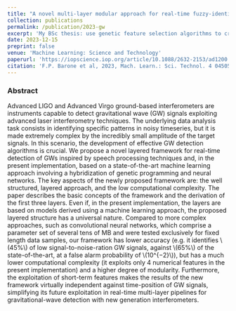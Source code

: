 ```yaml
---
title: "A novel multi-layer modular approach for real-time fuzzy-identification of gravitational-wave signals"
collection: publications
permalink: /publication/2023-gw
excerpt: 'My BSc thesis: use genetic feature selection algorithms to create a low-level trigger for graviational wave interferometers.'
date: 2023-12-15
preprint: false
venue: 'Machine Learning: Science and Technology'
paperurl: 'https://iopscience.iop.org/article/10.1088/2632-2153/ad1200'
citation: 'F.P. Barone et al, 2023, Mach. Learn.: Sci. Technol. 4 045054'
---
```


### Abstract 

Advanced LIGO and Advanced Virgo ground-based interferometers are instruments capable to detect gravitational wave (GW) signals exploiting advanced laser interferometry techniques. The underlying data analysis task consists in identifying specific patterns in noisy timeseries, but it is made extremely complex by the incredibly small amplitude of the target signals. In this scenario, the development of effective GW detection algorithms is crucial. We propose a novel layered framework for real-time detection of GWs inspired by speech processing techniques and, in the present implementation, based on a state-of-the-art machine learning approach involving a hybridization of genetic programming and neural networks. The key aspects of the newly proposed framework are: the well structured, layered approach, and the low computational complexity. The paper describes the basic concepts of the framework and the derivation of the first three layers. Even if, in the present implementation, the layers are based on models derived using a machine learning approach, the proposed layered structure has a universal nature. Compared to more complex approaches, such as convolutional neural networks, which comprise a parameter set of several tens of MB and were tested exclusively for fixed length data samples, our framework has lower accuracy (e.g. it identifies \\(45\%\\) of low signal-to-noise-ration GW signals, against \\(65\%\\) of the state-of-the-art, at a false alarm probability of \\(10^{−2}\\)), but has a much lower computational complexity (it exploits only 4 numerical features in the present implementation) and a higher degree of modularity. Furthermore, the exploitation of short-term features makes the results of the new framework virtually independent against time-position of GW signals, simplifying its future exploitation in real-time multi-layer pipelines for gravitational-wave detection with new generation interferometers.
